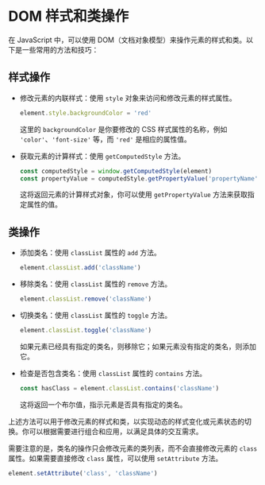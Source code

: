 # DOM 样式和类操作

在 JavaScript 中，可以使用 DOM（文档对象模型）来操作元素的样式和类。以下是一些常用的方法和技巧：

## 样式操作

- 修改元素的内联样式：使用 `style` 对象来访问和修改元素的样式属性。

  ```js
  element.style.backgroundColor = 'red'
  ```

  这里的 `backgroundColor` 是你要修改的 CSS 样式属性的名称，例如 `'color'`、`'font-size'` 等，而 `'red'` 是相应的属性值。

- 获取元素的计算样式：使用 `getComputedStyle` 方法。

  ```js
  const computedStyle = window.getComputedStyle(element)
  const propertyValue = computedStyle.getPropertyValue('propertyName')
  ```

  这将返回元素的计算样式对象，你可以使用 `getPropertyValue` 方法来获取指定属性的值。

## 类操作

- 添加类名：使用 `classList` 属性的 `add` 方法。

  ```js
  element.classList.add('className')
  ```

- 移除类名：使用 `classList` 属性的 `remove` 方法。

  ```js
  element.classList.remove('className')
  ```

- 切换类名：使用 `classList` 属性的 `toggle` 方法。

  ```js
  element.classList.toggle('className')
  ```

  如果元素已经具有指定的类名，则移除它；如果元素没有指定的类名，则添加它。

- 检查是否包含类名：使用 `classList` 属性的 `contains` 方法。

  ```js
  const hasClass = element.classList.contains('className')
  ```

  这将返回一个布尔值，指示元素是否具有指定的类名。

上述方法可以用于修改元素的样式和类，以实现动态的样式变化或元素状态的切换。你可以根据需要进行组合和应用，以满足具体的交互需求。

需要注意的是，类名的操作只会修改元素的类列表，而不会直接修改元素的 `class` 属性。如果需要直接修改 `class` 属性，可以使用 `setAttribute` 方法。

```js
element.setAttribute('class', 'className')
```
